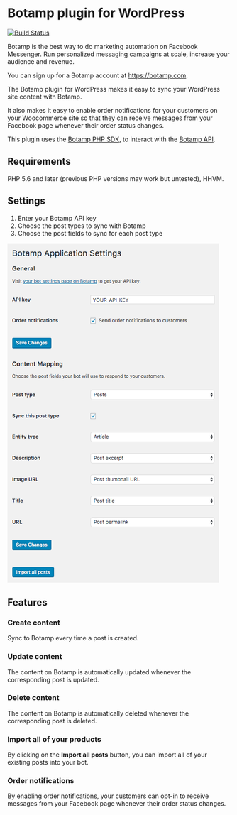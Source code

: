 # Botamp plugin for WordPress

[![Build Status](https://travis-ci.org/botamp/botamp-wordpress.svg?branch=master)](https://travis-ci.org/botamp/botamp-wordpress)

Botamp is the best way to do marketing automation on Facebook Messenger. Run personalized messaging campaigns at scale, increase your audience and revenue.

You can sign up for a Botamp account at https://botamp.com.

The Botamp plugin for WordPress makes it easy to sync your WordPress site content with Botamp.

It also makes it easy to enable order notifications for your customers on your Woocommerce site so that they can receive
messages from your Facebook page whenever their order status changes.

This plugin uses the [Botamp PHP SDK](https://github.com/botamp/botamp-php), to interact with the [Botamp API](https://app.botamp.com/docs/api).

## Requirements

PHP 5.6 and later (previous PHP versions may work but untested), HHVM.

## Settings
1. Enter your Botamp API key
2. Choose the post types to sync with Botamp
3. Choose the post fields to sync for each post type

![Scrrenshot](settings.png)

## Features

### Create content
Sync to Botamp every time a post is created.

### Update content
The content on Botamp is automatically updated whenever the corresponding post is updated.

### Delete content
The content on Botamp is automatically deleted whenever the corresponding post is deleted.

### Import all of your products
By clicking on the **Import all posts** button, you can import all of your existing posts into your bot.

### Order notifications
By enabling order notifications, your customers can opt-in to receive messages from your Facebook page whenever their order status changes.
